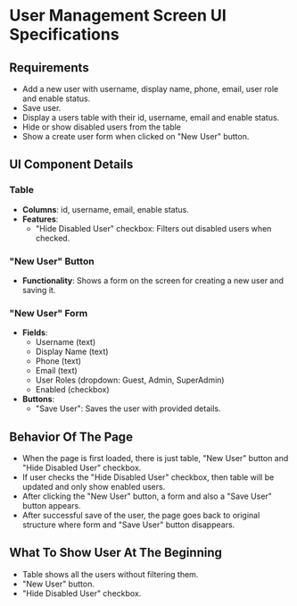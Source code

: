 # User Management Screen UI Specifications

## Requirements

  - Add a new user with username, display name, phone, email, user role and enable status.
  - Save user.
  - Display a users table with their id, username, email and enable status.
  - Hide or show disabled users from the table
  - Show a create user form when clicked on "New User" button.

## UI Component Details

  ### Table

  - **Columns**: id, username, email, enable status.
  - **Features**:
    - "Hide Disabled User" checkbox: Filters out disabled users when checked.
  
  ### "New User" Button

  - **Functionality**: Shows a form on the screen for creating a new user and saving it.
   
  ### "New User" Form

  - **Fields**:
    - Username (text)
    - Display Name (text)
    - Phone (text)
    - Email (text)
    - User Roles (dropdown: Guest, Admin, SuperAdmin)
    - Enabled (checkbox)
  - **Buttons**:
    - "Save User": Saves the user with provided details.
   
## Behavior Of The Page

  - When the page is first loaded, there is just table, "New User" button and "Hide Disabled User" checkbox.
  - If user checks the "Hide Disabled User" checkbox, then table will be updated and only show enabled users.
  - After clicking the "New User" button, a form and also a "Save User" button appears.
  - After successful save of the user, the page goes back to original structure where form and "Save User" button disappears.

## What To Show User At The Beginning

  - Table shows all the users without filtering them.
  - "New User" button.
  - "Hide Disabled User" checkbox.
